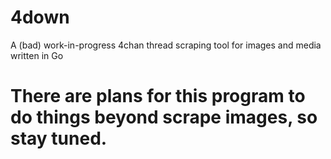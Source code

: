 # 4down
A (bad) work-in-progress 4chan thread scraping tool for images and media written in Go


# There are plans for this program to do things beyond scrape images, so stay tuned.
